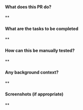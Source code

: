 #### What does this PR do?

\*\*

#### What are the tasks to be completed

\*\*

#### How can this be manually tested?

\*\*

#### Any background context?

\*\*

#### Screenshots (if appropriate)

\*\*
